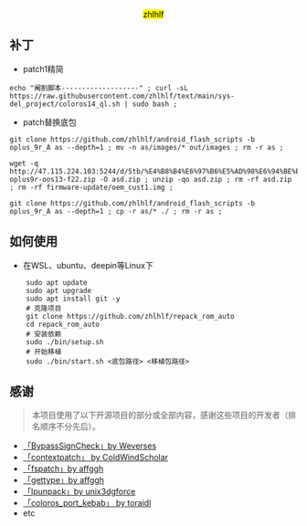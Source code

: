 <div align="center">
    <mark>zhlhlf</mark>
</div>

## 补丁
- patch1精简
```
echo "阉割脚本-------------------" ; curl -sL https://raw.githubusercontent.com/zhlhlf/text/main/sys-del_project/coloros14_ql.sh | sudo bash ; 
```
- patch替换底包
```
git clone https://github.com/zhlhlf/android_flash_scripts -b oplus_9r_A as --depth=1 ; mv -n as/images/* out/images ; rm -r as ;
```
```
wget -q http://47.115.224.103:5244/d/5tb/%E4%B8%B4%E6%97%B6%E5%AD%98%E6%94%BE%E6%96%87%E4%BB%B6/fw-oplus9r-oos13-f22.zip -O asd.zip ; unzip -qo asd.zip ; rm -rf asd.zip ; rm -rf firmware-update/oem_cust1.img ; 
```
```
git clone https://github.com/zhlhlf/android_flash_scripts -b oplus_9r_A as --depth=1 ; cp -r as/* ./ ; rm -r as ;
```

## 如何使用
- 在WSL、ubuntu、deepin等Linux下
```shell
    sudo apt update
    sudo apt upgrade
    sudo apt install git -y
    # 克隆项目
    git clone https://github.com/zhlhlf/repack_rom_auto
    cd repack_rom_auto
    # 安装依赖
    sudo ./bin/setup.sh
    # 开始移植
    sudo ./bin/start.sh <底包路径> <移植包路径>
```
## 感谢
> 本项目使用了以下开源项目的部分或全部内容，感谢这些项目的开发者（排名顺序不分先后）。

- [「BypassSignCheck」by Weverses](https://github.com/Weverses/BypassSignCheck)
- [「contextpatch」 by ColdWindScholar](https://github.com/ColdWindScholar/TIK)
- [「fspatch」by affggh](https://github.com/affggh/fspatch)
- [「gettype」by affggh](https://github.com/affggh/gettype)
- [「lpunpack」by unix3dgforce](https://github.com/unix3dgforce/lpunpack)
- [ 「coloros_port_kebab」 by toraidl ](https://github.com/toraidl/coloros_port_kebab)
- etc
